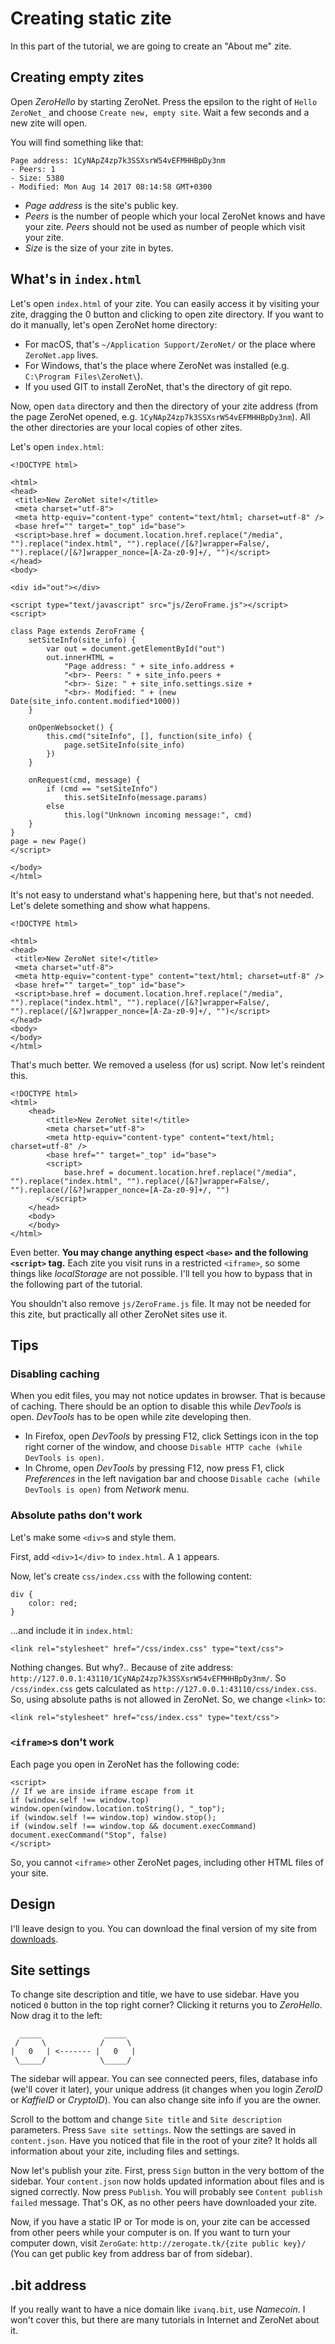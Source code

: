 # Creating static zite

In this part of the tutorial, we are going to create an "About me" zite.


## Creating empty zites

Open *ZeroHello* by starting ZeroNet. Press the epsilon to the right of `Hello ZeroNet_` and choose `Create new, empty site`. Wait a few seconds and a new zite will open.

You will find something like that:

    Page address: 1CyNApZ4zp7k3SSXsrW54vEFMHHBpDy3nm
    - Peers: 1
    - Size: 5380
    - Modified: Mon Aug 14 2017 08:14:58 GMT+0300

- *Page address* is the site's public key.
- *Peers* is the number of people which your local ZeroNet knows and have your zite. *Peers* should not be used as number of people which visit your zite.
- *Size* is the size of your zite in bytes.


## What's in `index.html`

Let's open `index.html` of your zite. You can easily access it by visiting your zite, dragging the 0 button and clicking to open zite directory. If you want to do it manually, let's open ZeroNet home 
directory:

- For macOS, that's `~/Application Support/ZeroNet/` or the place where `ZeroNet.app` lives.
- For Windows, that's the place where ZeroNet was installed (e.g. `C:\Program Files\ZeroNet\`).
- If you used GIT to install ZeroNet, that's the directory of git repo.

Now, open `data` directory and then the directory of your zite address (from the page ZeroNet opened, e.g. `1CyNApZ4zp7k3SSXsrW54vEFMHHBpDy3nm`). All the other directories are your local copies of other zites.

Let's open `index.html`:

    <!DOCTYPE html>
    
    <html>
    <head>
     <title>New ZeroNet site!</title>
     <meta charset="utf-8">
     <meta http-equiv="content-type" content="text/html; charset=utf-8" />
     <base href="" target="_top" id="base">
     <script>base.href = document.location.href.replace("/media", "").replace("index.html", "").replace(/[&?]wrapper=False/, "").replace(/[&?]wrapper_nonce=[A-Za-z0-9]+/, "")</script>
    </head>
    <body>
        
    <div id="out"></div>
    
    <script type="text/javascript" src="js/ZeroFrame.js"></script>
    <script>
        
    class Page extends ZeroFrame {
        setSiteInfo(site_info) {
            var out = document.getElementById("out")
            out.innerHTML =
                "Page address: " + site_info.address +
                "<br>- Peers: " + site_info.peers +
                "<br>- Size: " + site_info.settings.size +
                "<br>- Modified: " + (new Date(site_info.content.modified*1000))
        }
        
        onOpenWebsocket() {
            this.cmd("siteInfo", [], function(site_info) {
                page.setSiteInfo(site_info)
            })
        }
        
        onRequest(cmd, message) {
            if (cmd == "setSiteInfo")
                this.setSiteInfo(message.params)
            else
                this.log("Unknown incoming message:", cmd)
        }
    }
    page = new Page()
    </script>
    
    </body>
    </html>

It's not easy to understand what's happening here, but that's not needed. Let's delete something and show what happens.


    <!DOCTYPE html>
    
    <html>
    <head>
     <title>New ZeroNet site!</title>
     <meta charset="utf-8">
     <meta http-equiv="content-type" content="text/html; charset=utf-8" />
     <base href="" target="_top" id="base">
     <script>base.href = document.location.href.replace("/media", "").replace("index.html", "").replace(/[&?]wrapper=False/, "").replace(/[&?]wrapper_nonce=[A-Za-z0-9]+/, "")</script>
    </head>
    <body>
    </body>
    </html>

That's much better. We removed a useless (for us) script. Now let's reindent this.


    <!DOCTYPE html>
    <html>
        <head>
            <title>New ZeroNet site!</title>
            <meta charset="utf-8">
            <meta http-equiv="content-type" content="text/html; charset=utf-8" />
            <base href="" target="_top" id="base">
            <script>
                base.href = document.location.href.replace("/media", "").replace("index.html", "").replace(/[&?]wrapper=False/, "").replace(/[&?]wrapper_nonce=[A-Za-z0-9]+/, "")
            </script>
        </head>
        <body>
        </body>
    </html>

Even better. **You may change anything espect `<base>` and the following `<script>` tag.** Each zite you visit runs in a restricted `<iframe>`, so some things like *localStorage* are not possible. I'll tell you how to bypass that in the following part of the tutorial.

You shouldn't also remove `js/ZeroFrame.js` file. It may not be needed for this zite, but practically all other ZeroNet sites use it.


## Tips

### Disabling caching

When you edit files, you may not notice updates in browser. That is because of caching. There should be an option to disable this while *DevTools* is open. *DevTools* has to be open while zite developing then.

- In Firefox, open *DevTools* by pressing F12, click Settings icon in the top right corner of the window, and choose `Disable HTTP cache (while DevTools is open)`.
- In Chrome, open *DevTools* by pressing F12, now press F1, click *Preferences* in the left navigation bar and choose `Disable cache (while DevTools is open)` from *Network* menu.


### Absolute paths don't work

Let's make some `<div>`s and style them.

First, add `<div>1</div>` to `index.html`. A `1` appears.


Now, let's create `css/index.css` with the following content:

    div {
        color: red;
    }

...and include it in `index.html`:

    <link rel="stylesheet" href="/css/index.css" type="text/css">

Nothing changes. But why?.. Because of zite address: `http://127.0.0.1:43110/1CyNApZ4zp7k3SSXsrW54vEFMHHBpDy3nm/`. So `/css/index.css` gets calculated as `http://127.0.0.1:43110/css/index.css`. So, using absolute paths is not allowed in ZeroNet. So, we change `<link>` to:

    <link rel="stylesheet" href="css/index.css" type="text/css">


### `<iframe>`s don't work

Each page you open in ZeroNet has the following code:

    <script>
    // If we are inside iframe escape from it
    if (window.self !== window.top) window.open(window.location.toString(), "_top");
    if (window.self !== window.top) window.stop();
    if (window.self !== window.top && document.execCommand) document.execCommand("Stop", false)
    </script>

So, you cannot `<iframe>` other ZeroNet pages, including other HTML files of your site.


## Design

I'll leave design to you. You can download the final version of my site from [downloads](downloads/porfolio.zip).


## Site settings

To change site description and title, we have to use sidebar. Have you noticed `0` button in the top right corner? Clicking it returns you to *ZeroHello*. Now drag it to the left:

      _____              _____  
     /     \            /     \ 
    |   0   | <------- |   0   |
     \_____/            \_____/ 


The sidebar will appear. You can see connected peers, files, database info (we'll cover it later), your unique address (it changes when you login *ZeroID* or *KaffieID* or *CryptoID*). You can also change site info if you are the owner.

Scroll to the bottom and change `Site title` and `Site description` parameters. Press `Save site settings`. Now the settings are saved in `content.json`. Have you noticed that file in the root of your zite? It holds all information about your zite, including files and settings.

Now let's publish your zite. First, press `Sign` button in the very bottom of the sidebar. Your `content.json` now holds updated information about files and is signed correctly. Now press `Publish`. You will probably see `Content publish failed` message. That's OK, as no other peers have downloaded your zite.

Now, if you have a static IP or Tor mode is on, your zite can be accessed from other peers while your computer is on. If you want to turn your computer down, visit `ZeroGate`: `http://zerogate.tk/{zite public key}/` (You can get public key from address bar of from sidebar).


## .bit address

If you really want to have a nice domain like `ivanq.bit`, use *Namecoin*. I won't cover this, but there are many tutorials in Internet and ZeroNet about it.
